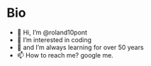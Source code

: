 # Bio

- 👋 Hi, I’m @roland10pont
- 👀 I’m interested in coding
- 🌱 and I’m always learning for over 50 years
- 📫 How to reach me? google me.

<!---
roland10pont/roland10pont is a ✨ special ✨ repository because its `README.md` (this file) appears on your GitHub profile.
You can click the Preview link to take a look at your changes.
--->
